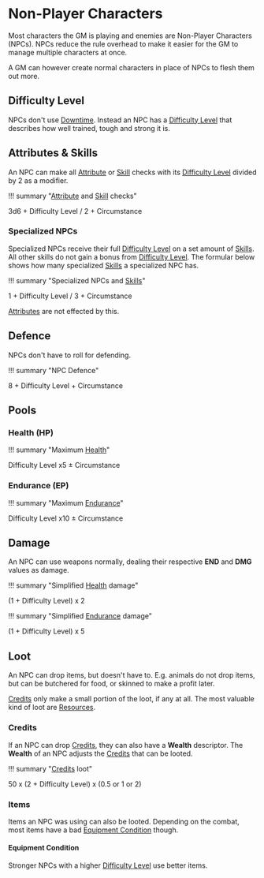 # Non-Player Characters

Most characters the GM is playing and enemies are Non-Player Characters (NPCs).
NPCs reduce the rule overhead to make it easier for the GM to manage multiple
characters at once.

A GM can however create normal characters in place of NPCs to flesh them out
more.


## Difficulty Level

NPCs don't use [Downtime](/character#downtime). Instead an NPC has a [Difficulty
Level](/crisis#difficulty) that describes how well trained, tough and strong it
is.

## Attributes & Skills

An NPC can make all [Attribute](/character#attributes) or [Skill](/skills#skills)
checks with its [Difficulty Level](/crisis#difficulty) divided by 2 as a
modifier.

!!! summary "[Attribute](/character#attributes) and [Skill](/skills#skills) checks"
    <div class="formula formula-top formula-bottom">
        <span data-bracket-bottom="Base">3d6</span> +
        <span data-bracket-top="Base">Difficulty Level / 2</span> +
        <span data-bracket-bottom="Perks / Flaws / Race">Circumstance</span>
    </div>

### Specialized NPCs

Specialized NPCs receive their full [Difficulty Level](/crisis#difficulty) on a
set amount of [Skills](/skills#skills). All other skills do not gain a bonus
from [Difficulty Level](/crisis#difficulty). The formular below shows how many
specialized [Skills](/skills#skills) a specialized NPC has.

!!! summary "Specialized NPCs and [Skills](/skills#skills)"
    <div class="formula formula-top formula-bottom">
        <span data-bracket-bottom="Base">1</span> +
        <span data-bracket-top="Base">Difficulty Level / 3</span> +
        <span data-bracket-bottom="Perks / Flaws / Race">Circumstance</span>
    </div>

[Attributes](/character#attributes) are not effected by this.

## Defence

NPCs don't have to roll for defending.

!!! summary "NPC Defence"
    <div class="formula formula-top formula-bottom">
        <span data-bracket-bottom="Base">8</span> +
        <span data-bracket-top="Base">Difficulty Level</span> +
        <span data-bracket-bottom="Perks / Flaws / Race">Circumstance</span>
    </div>

## Pools

### Health (HP)

!!! summary "Maximum [Health](/npc/#health-hp)"
    <div class="formula formula-top formula-bottom">
        <span data-bracket-bottom="Base">Difficulty Level</span>
        <span data-bracket-top="Base">x5</span> ±
        <span data-bracket-bottom="Perks / Flaws / Race">Circumstance</span>
    </div>

### Endurance (EP)

!!! summary "Maximum [Endurance](/npc/#endurance-ep)"
    <div class="formula formula-top formula-bottom">
        <span data-bracket-bottom="Attribute Modifier">Difficulty Level</span>
        <span data-bracket-top="Base">x10</span> ±
        <span data-bracket-bottom="Perks / Flaws / Race">Circumstance</span>
    </div>

## Damage

An NPC can use weapons normally, dealing their respective **END** and **DMG**
values as damage.

!!! summary "Simplified [Health](/npc/#health-hp) damage"
    <div class="formula formula-top formula-bottom">
        <span data-bracket-bottom="Base">(1 + Difficulty Level)</span> x
        <span data-bracket-top="Base">2</span>
    </div>

!!! summary "Simplified [Endurance](/npc/#endurance-ep) damage"
    <div class="formula formula-top formula-bottom">
        <span data-bracket-bottom="Base">(1 + Difficulty Level)</span> x
        <span data-bracket-top="Base">5</span>
    </div>

## Loot

An NPC can drop items, but doesn't have to. E.g. animals do not drop items, but
can be butchered for food, or skinned to make a profit later.

[Credits](/equipment#credits) only make a small portion of the loot, if any at
all. The most valuable kind of loot are [Resources](/character#resources-res).

### Credits

If an NPC can drop [Credits](/equipment#credits), they can also have a
**Wealth** descriptor. The **Wealth** of an NPC adjusts the
[Credits](/equipment#credits) that can be looted.

!!! summary "[Credits](/equipment#credits) loot"
    <div class="formula formula-top formula-bottom">
        <span data-bracket-bottom="Base">50</span> x
        <span data-bracket-top="Base">(2 + Difficulty Level)</span> x
        <span data-bracket-bottom="Wealth">(0.5 or 1 or 2)</span>
    </div>

### Items

Items an NPC was using can also be looted. Depending on the combat, most items
have a bad [Equipment Condition](/equipment#equipment-condition)
though.

#### Equipment Condition

Stronger NPCs with a higher [Difficulty Level](/crisis#difficulty) use better
items.